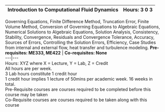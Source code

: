 **Introduction to Computational Fluid Dynamics** | **Hours: 3 0 3**  
---|---  
Governing Equations, Finite Difference Method, Truncation Error, Finite Volume Method, Conversion of Governing Equations to Algebraic Equations, Numerical Solutions to Algebraic Equations, Solution Analysis, Consistency, Stability, Convergence, Residuals and Convergence Tolerance, Accuracy, Sources of Errors, Controlling the Solution Errors, Efficiency, Case Studies from internal and external flow, heat transfer and turbulence modeling.
**Pre-requisites: ME333, ME422** | **Co-requisites: None**  
---|---  
Hours: XYZ where X = Lecture, Y = Lab, Z = Credit  
All hours are per week.  
3 Lab hours constitute 1 credit hour  
1 credit hour implies 1 lecture of 50mins per academic week. 16 weeks in total.  
Pre-Requisite courses are courses required to be completed before this course may be taken  
Co-Requisite courses are courses required to be taken along with this course
